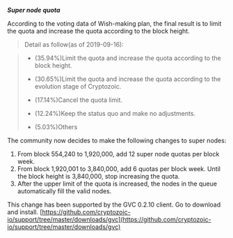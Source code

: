***Super node quota***

According to the voting data of Wish-making plan, the final result is to limit the quota and increase the quota according to the block height.

>Detail as follow(as of 2019-09-16):

> - (35.94%)Limit the quota and increase the quota according to the block height.
>
> - (30.65%)Limit the quota and increase the quota according to the evolution stage of Cryptozoic.
>
> - (17.14%)Cancel the quota limit.
>
> - (12.24%)Keep the status quo and make no adjustments.
>
> - (5.03%)Others

The community now decides to make the following changes to super nodes:

1. From block 554,240 to 1,920,000, add 12 super node quotas per block week.
2. From block 1,920,001 to 3,840,000, add 6 quotas per block week. Until the block height is 3,840,000, stop increasing the quota.
3. After the upper limit of the quota is increased, the nodes in the queue automatically fill the valid nodes.

This change has been supported by the GVC 0.2.10 client. Go to download and install.
[https://github.com/cryptozoic-io/support/tree/master/downloads/gvc](https://github.com/cryptozoic-io/support/tree/master/downloads/gvc)
